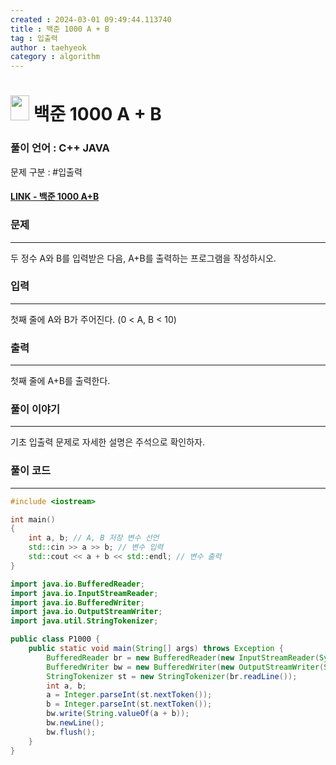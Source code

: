 ```yaml
---
created : 2024-03-01 09:49:44.113740
title : 백준 1000 A + B 
tag : 입출력
author : taehyeok
category : algorithm
---
```

# <img src="https://d2gd6pc034wcta.cloudfront.net/tier/1.svg" width="30" height="40"> 백준 1000 A + B 

### 풀이 언어 : C++ JAVA

문제 구분 : #입출력
#### [LINK - 백준 1000 A+B](https://www.acmicpc.net/problem/1000)

### 문제
<hr>
두 정수 A와 B를 입력받은 다음, A+B를 출력하는 프로그램을 작성하시오.


### 입력
<hr>
첫째 줄에 A와 B가 주어진다. (0 < A, B < 10)

### 출력
<hr>
첫째 줄에 A+B를 출력한다.

### 풀이 이야기
<hr>
기초 입출력 문제로 자세한 설명은 주석으로 확인하자.

### 풀이 코드
<hr>

``` c++
#include <iostream>

int main()
{
    int a, b; // A, B 저장 변수 선언
    std::cin >> a >> b; // 변수 입력
    std::cout << a + b << std::endl; // 변수 출력
}
```

```java
import java.io.BufferedReader;
import java.io.InputStreamReader;
import java.io.BufferedWriter;
import java.io.OutputStreamWriter;
import java.util.StringTokenizer;

public class P1000 {
    public static void main(String[] args) throws Exception {
        BufferedReader br = new BufferedReader(new InputStreamReader(System.in));
        BufferedWriter bw = new BufferedWriter(new OutputStreamWriter(System.out));
        StringTokenizer st = new StringTokenizer(br.readLine());
        int a, b;
        a = Integer.parseInt(st.nextToken());
        b = Integer.parseInt(st.nextToken());
        bw.write(String.valueOf(a + b));
        bw.newLine();
        bw.flush();
    }
}
```
